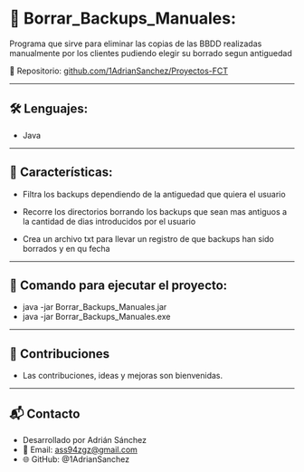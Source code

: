 # 📌 Borrar_Backups_Manuales:

Programa que sirve para eliminar las copias de las BBDD realizadas manualmente por los clientes pudiendo elegir su borrado segun antiguedad 

🔗 Repositorio: [github.com/1AdrianSanchez/Proyectos-FCT](https://github.com/1AdrianSanchez/Proyectos-FCT)

---

## 🛠️ Lenguajes:
- Java

---

## 📜 Características:

- Filtra los backups dependiendo de la antiguedad que quiera el usuario

- Recorre los directorios borrando los backups que sean mas antiguos a la cantidad de dias introducidos por el usuario

- Crea un archivo txt para llevar un registro de que backups han sido borrados y en qu fecha

---

## 🚀 Comando para ejecutar el proyecto:
- java -jar Borrar_Backups_Manuales.jar
- java -jar Borrar_Backups_Manuales.exe

---

## 🤝 Contribuciones
- Las contribuciones, ideas y mejoras son bienvenidas.

---

## 📬 Contacto
- Desarrollado por Adrián Sánchez
- 📧 Email: ass94zgz@gmail.com
- 🌐 GitHub: @1AdrianSanchez
